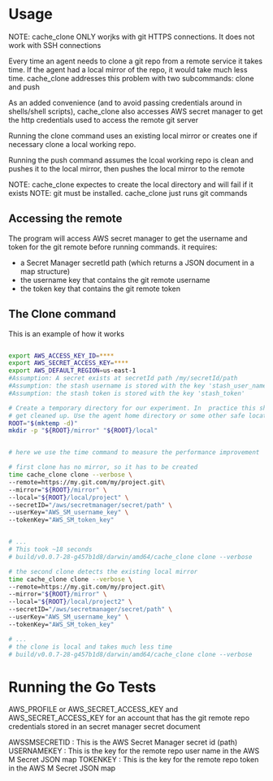 # Usage

 NOTE: cache_clone ONLY worjks with git HTTPS connections. It does not work with SSH connections

Every time an agent needs to clone a git repo from a remote service it takes time. If the agent had a local mirror of the repo, it would take much less time.  cache_clone addresses this problem with two subcommands: clone and push 

As an added convenience (and to avoid passing credentials around in shells/shell scripts), cache_clone also accesses AWS secret manager to get the http credentials used to access the remote git server

Running the clone command uses an existing local mirror or creates one if necessary clone a local working repo.

Running the push command assumes the lcoal working repo is clean and pushes it to the local mirror, then pushes the local mirror to the remote

NOTE: cache_clone expectes to create the local directory and will fail if it exists
NOTE: git must be installed. cache_clone just runs git commands

## Accessing the remote
The program will access AWS secret manager to get the username and token for the git remote before running commands. it requires:
 - a Secret Manager secretId path (which returns a JSON  document in a map structure)
 - the username key that contains the git remote username
 - the token key that contains the git remote token

##  The Clone command
This is an example of how it works

```bash

export AWS_ACCESS_KEY_ID=****
export AWS_SECRET_ACCESS_KEY=****
export AWS_DEFAULT_REGION=us-east-1
#Assumption: A secret exists at secretId path /my/secretId/path
#Assumption: the stash username is stored with the key 'stash_user_name'
#Assumption: the stash token is stored with the key 'stash_token'

# Create a temporary directory for our experiment. In  practice this should NOT be a /tmp directory becuase they  can
# get cleaned up. Use the agent home directory or some other safe location the agent can use
ROOT="$(mktemp -d)"
mkdir -p "${ROOT}/mirror" "${ROOT}/local"


# here we use the time command to measure the performance improvement

# first clone has no mirror, so it has to be created
time cache_clone clone --verbose \
--remote=https://my.git.com/my/project.git\
--mirror="${ROOT}/mirror" \
--local="${ROOT}/local/project" \
--secretID="/aws/secretmanager/secret/path" \
--userKey="AWS_SM_username_key" \
--tokenKey="AWS_SM_token_key"


# ...
# This took ~18 seconds
# build/v0.0.7-28-g457b1d8/darwin/amd64/cache_clone clone --verbose     6.67s user 12.03s system 32% cpu 56.994 total

# the second clone detects the existing local mirror 
time cache_clone clone --verbose \
--remote=https://my.git.com/my/project.git\
--mirror="${ROOT}/mirror" \
--local="${ROOT}/local/project2" \
--secretID="/aws/secretmanager/secret/path" \
--userKey="AWS_SM_username_key" \
--tokenKey="AWS_SM_token_key"

# ...
# the clone is local and takes much less time
# build/v0.0.7-28-g457b1d8/darwin/amd64/cache_clone clone --verbose     0.78s user 1.04s system 69% cpu 2.605 total

```


# Running the Go Tests
AWS_PROFILE or AWS_SECRET_ACCESS_KEY and AWS_SECRET_ACCESS_KEY for an account that has the git remote repo credentials stored in an secret manager secret document

AWSSMSECRETID : This is the AWS Secret Manager secret id (path)
USERNAMEKEY : This is the key for the remote repo user name in the AWS M Secret JSON map
TOKENKEY : This is the key for the remote repo token in the AWS M Secret JSON map 


